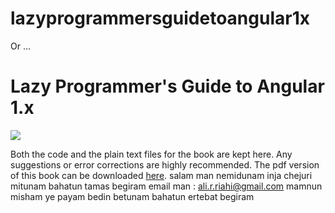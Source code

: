 # lazyprogrammersguidetoangular1x

Or ... 

#  Lazy Programmer's Guide to Angular 1.x 

![](https://s3.amazonaws.com/titlepages.leanpub.com/lazyprogrammersguidtoangular1x/hero?1471960261)

Both the code and the plain text files for the book are kept here. Any suggestions or error corrections are highly recommended. The pdf version of this book can be downloaded [here](https://leanpub.com/lazyprogrammersguidtoangular1x). 
salam
man nemidunam inja chejuri mitunam bahatun tamas begiram
email man : ali.r.riahi@gmail.com
mamnun misham ye payam bedin betunam bahatun ertebat begiram
